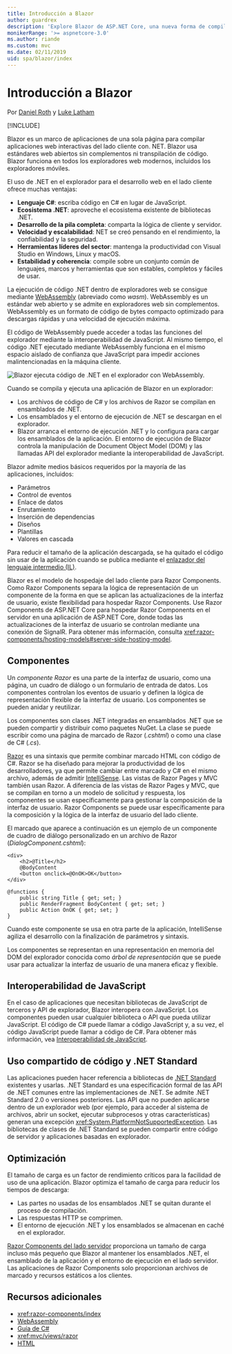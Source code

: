 ```yaml
---
title: Introducción a Blazor
author: guardrex
description: 'Explore Blazor de ASP.NET Core, una nueva forma de compilar aplicaciones cliente interactivas con .NET que se ejecutan en el explorador con WebAssembly.'
monikerRange: '>= aspnetcore-3.0'
ms.author: riande
ms.custom: mvc
ms.date: 02/11/2019
uid: spa/blazor/index
---
```

# <a name="introduction-to-blazor"></a>Introducción a Blazor

Por [Daniel Roth](https://github.com/danroth27) y [Luke Latham](https://github.com/guardrex)

[!INCLUDE[](~/includes/razor-components-preview-notice.md)]

Blazor es un marco de aplicaciones de una sola página para compilar aplicaciones web interactivas del lado cliente con. NET. Blazor usa estándares web abiertos sin complementos ni transpilación de código. Blazor funciona en todos los exploradores web modernos, incluidos los exploradores móviles.

El uso de .NET en el explorador para el desarrollo web en el lado cliente ofrece muchas ventajas:

* **Lenguaje C#**: escriba código en C# en lugar de JavaScript.
* **Ecosistema .NET**: aproveche el ecosistema existente de bibliotecas .NET.
* **Desarrollo de la pila completa**: comparta la lógica de cliente y servidor.
* **Velocidad y escalabilidad**: NET se creó pensando en el rendimiento, la confiabilidad y la seguridad.
* **Herramientas líderes del sector**: mantenga la productividad con Visual Studio en Windows, Linux y macOS.
* **Estabilidad y coherencia**:  compile sobre un conjunto común de lenguajes, marcos y herramientas que son estables, completos y fáciles de usar.

La ejecución de código .NET dentro de exploradores web se consigue mediante [WebAssembly](http://webassembly.org) (abreviado como *wasm*). WebAssembly es un estándar web abierto y se admite en exploradores web sin complementos. WebAssembly es un formato de código de bytes compacto optimizado para descargas rápidas y una velocidad de ejecución máxima.

El código de WebAssembly puede acceder a todas las funciones del explorador mediante la interoperabilidad de JavaScript. Al mismo tiempo, el código .NET ejecutado mediante WebAssembly funciona en el mismo espacio aislado de confianza que JavaScript para impedir acciones malintencionadas en la máquina cliente.

![Blazor ejecuta código de .NET en el explorador con WebAssembly.](index/_static/blazor.png)

Cuando se compila y ejecuta una aplicación de Blazor en un explorador:

* Los archivos de código de C# y los archivos de Razor se compilan en ensamblados de .NET.
* Los ensamblados y el entorno de ejecución de .NET se descargan en el explorador.
* Blazor arranca el entorno de ejecución .NET y lo configura para cargar los ensamblados de la aplicación. El entorno de ejecución de Blazor controla la manipulación de Document Object Model (DOM) y las llamadas API del explorador mediante la interoperabilidad de JavaScript.

Blazor admite medios básicos requeridos por la mayoría de las aplicaciones, incluidos:

* Parámetros
* Control de eventos
* Enlace de datos
* Enrutamiento
* Inserción de dependencias
* Diseños
* Plantillas
* Valores en cascada

Para reducir el tamaño de la aplicación descargada, se ha quitado el código sin usar de la aplicación cuando se publica mediante el [enlazador del lenguaje intermedio (IL)](xref:host-and-deploy/razor-components/configure-linker).

Blazor es el modelo de hospedaje del lado cliente para Razor Components. Como Razor Components separa la lógica de representación de un componente de la forma en que se aplican las actualizaciones de la interfaz de usuario, existe flexibilidad para hospedar Razor Components. Use Razor Components de ASP.NET Core para hospedar Razor Components en el servidor en una aplicación de ASP.NET Core, donde todas las actualizaciones de la interfaz de usuario se controlan mediante una conexión de SignalR. Para obtener más información, consulta <xref:razor-components/hosting-models#server-side-hosting-model>. 

## <a name="components"></a>Componentes

Un *componente Razor* es una parte de la interfaz de usuario, como una página, un cuadro de diálogo o un formulario de entrada de datos. Los componentes controlan los eventos de usuario y definen la lógica de representación flexible de la interfaz de usuario. Los componentes se pueden anidar y reutilizar.

Los componentes son clases .NET integradas en ensamblados .NET que se pueden compartir y distribuir como paquetes NuGet. La clase se puede escribir como una página de marcado de Razor (*.cshtml*) o como una clase de C# (*.cs*).

[Razor](xref:mvc/views/razor) es una sintaxis que permite combinar marcado HTML con código de C#. Razor se ha diseñado para mejorar la productividad de los desarrolladores, ya que permite cambiar entre marcado y C# en el mismo archivo, además de admitir [IntelliSense](/visualstudio/ide/using-intellisense). Las vistas de Razor Pages y MVC también usan Razor. A diferencia de las vistas de Razor Pages y MVC, que se compilan en torno a un modelo de solicitud y respuesta, los componentes se usan específicamente para gestionar la composición de la interfaz de usuario. Razor Components se puede usar específicamente para la composición y la lógica de la interfaz de usuario del lado cliente.

El marcado que aparece a continuación es un ejemplo de un componente de cuadro de diálogo personalizado en un archivo de Razor (*DialogComponent.cshtml*):

```cshtml
<div>
    <h2>@Title</h2>
    @BodyContent
    <button onclick=@OnOK>OK</button>
</div>

@functions {
    public string Title { get; set; }
    public RenderFragment BodyContent { get; set; }
    public Action OnOK { get; set; }
}
```

Cuando este componente se usa en otra parte de la aplicación, IntelliSense agiliza el desarrollo con la finalización de parámetros y sintaxis.

Los componentes se representan en una representación en memoria del DOM del explorador conocida como *árbol de representación* que se puede usar para actualizar la interfaz de usuario de una manera eficaz y flexible.

## <a name="javascript-interop"></a>Interoperabilidad de JavaScript

En el caso de aplicaciones que necesitan bibliotecas de JavaScript de terceros y API de explorador, Blazor interopera con JavaScript. Los componentes pueden usar cualquier biblioteca o API que pueda utilizar JavaScript. El código de C# puede llamar a código JavaScript y, a su vez, el código JavaScript puede llamar a código de C#. Para obtener más información, vea [Interoperabilidad de JavaScript](xref:razor-components/javascript-interop).

## <a name="code-sharing-and-net-standard"></a>Uso compartido de código y .NET Standard

Las aplicaciones pueden hacer referencia a bibliotecas de [.NET Standard](/dotnet/standard/net-standard) existentes y usarlas. .NET Standard es una especificación formal de las API de .NET comunes entre las implementaciones de .NET. Se admite .NET Standard 2.0 o versiones posteriores. Las API que no pueden aplicarse dentro de un explorador web (por ejemplo, para acceder al sistema de archivos, abrir un socket, ejecutar subprocesos y otras características) generan una excepción <xref:System.PlatformNotSupportedException>. Las bibliotecas de clases de .NET Standard se pueden compartir entre código de servidor y aplicaciones basadas en explorador.

## <a name="optimization"></a>Optimización

El tamaño de carga es un factor de rendimiento críticos para la facilidad de uso de una aplicación. Blazor optimiza el tamaño de carga para reducir los tiempos de descarga:

* Las partes no usadas de los ensamblados .NET se quitan durante el proceso de compilación.
* Las respuestas HTTP se comprimen.
* El entorno de ejecución .NET y los ensamblados se almacenan en caché en el explorador.

[Razor Components del lado servidor](xref:razor-components/index) proporciona un tamaño de carga incluso más pequeño que Blazor al mantener los ensamblados .NET, el ensamblado de la aplicación y el entorno de ejecución en el lado servidor. Las aplicaciones de Razor Components solo proporcionan archivos de marcado y recursos estáticos a los clientes.

## <a name="additional-resources"></a>Recursos adicionales

* <xref:razor-components/index>
* [WebAssembly](http://webassembly.org/)
* [Guía de C#](/dotnet/csharp/)
* <xref:mvc/views/razor>
* [HTML](https://www.w3.org/html/)
